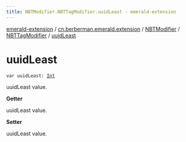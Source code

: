 ```yaml
---
title: NBTModifier.NBTTagModifier.uuidLeast - emerald-extension
---
```


[emerald-extension](../../../index.html) / [cn.berberman.emerald.extension](../../index.html) / [NBTModifier](../index.html) / [NBTTagModifier](index.html) / [uuidLeast](.)

# uuidLeast

`var uuidLeast: `[`Int`](https://kotlinlang.org/api/latest/jvm/stdlib/kotlin/-int/index.html)

uuidLeast value.

**Getter**

uuidLeast value.

**Setter**

uuidLeast value.

